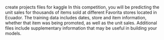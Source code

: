 create projects files for kaggle
In this competition, you will be predicting the unit sales for thousands of items sold at different Favorita stores located in Ecuador. The training data includes dates, store and item information, whether that item was being promoted, as well as the unit sales. Additional files include supplementary information that may be useful in building your models.
